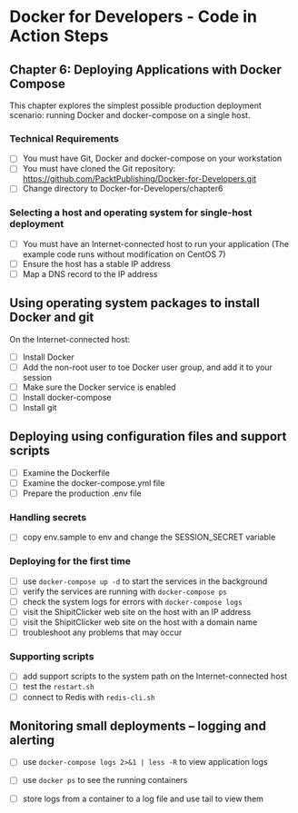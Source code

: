 # Docker for Developers - Code in Action Steps

## Chapter 6: Deploying Applications with Docker Compose
This chapter explores the simplest possible production deployment scenario:
running Docker and docker-compose on a single host.

### Technical Requirements
- [ ] You must have Git, Docker and docker-compose on your workstation
- [ ] You must have cloned the Git repository: 
      https://github.com/PacktPublishing/Docker-for-Developers.git
- [ ] Change directory to Docker-for-Developers/chapter6

### Selecting a host and operating system for single-host deployment
- [ ] You must have an Internet-connected host to run your application
      (The example code runs without modification on CentOS 7)
- [ ] Ensure the host has a stable IP address
- [ ] Map a DNS record to the IP address

## Using operating system packages to install Docker and git
On the Internet-connected host:
- [ ] Install Docker
- [ ] Add the non-root user to toe Docker user group, and add it to your session
- [ ] Make sure the Docker service is enabled
- [ ] Install docker-compose
- [ ] Install git

## Deploying using configuration files and support scripts
- [ ] Examine the Dockerfile
- [ ] Examine the docker-compose.yml file
- [ ] Prepare the production .env file

### Handling secrets
- [ ] copy env.sample to env and change the SESSION_SECRET variable

### Deploying for the first time
- [ ] use `docker-compose up -d` to start the services in the background
- [ ] verify the services are running with `docker-compose ps`
- [ ] check the system logs for errors with `docker-compose logs`
- [ ] visit the ShipitClicker web site on the host with an IP address
- [ ] visit the ShipitClicker web site on the host with a domain name
- [ ] troubleshoot any problems that may occur

### Supporting scripts
- [ ] add support scripts to the system path on the Internet-connected host
- [ ] test the `restart.sh`
- [ ] connect to Redis with `redis-cli.sh`

## Monitoring small deployments – logging and alerting
- [ ] use `docker-compose logs 2>&1 | less -R` to view application logs
- [ ] use `docker ps` to see the running containers
- [ ] store logs from a container to a log file and use tail to view them

